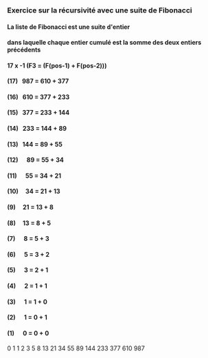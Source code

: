 ### Exercice sur la récursivité avec une suite de Fibonacci

#### La liste de Fibonacci est une suite d'entier
#### dans laquelle chaque entier cumulé est la somme des deux entiers précédents

#### 17 x -1 (F3  = (F(pos-1) + F(pos-2)))

#### (17) &nbsp;&nbsp;987  = 610 + 377
#### (16) &nbsp;&nbsp;610  = 377 + 233
#### (15) &nbsp;&nbsp;377  = 233 + 144
#### (14) &nbsp;&nbsp;233  = 144 + 89
#### (13) &nbsp;&nbsp;144  = 89 + 55
#### (12) &nbsp;&nbsp;&nbsp;&nbsp;&nbsp;89   = 55 + 34
#### (11) &nbsp;&nbsp;&nbsp;&nbsp;&nbsp;55   = 34 + 21
#### (10) &nbsp;&nbsp;&nbsp;&nbsp;34   = 21 + 13
#### (9)  &nbsp;&nbsp;&nbsp;&nbsp;21   = 13 + 8
#### (8)  &nbsp;&nbsp;&nbsp;&nbsp;13   = 8 + 5
#### (7)  &nbsp;&nbsp;&nbsp;&nbsp;&nbsp;8   = 5 + 3
#### (6)  &nbsp;&nbsp;&nbsp;&nbsp;&nbsp;5   = 3 + 2
#### (5)  &nbsp;&nbsp;&nbsp;&nbsp;&nbsp;3   = 2 + 1
#### (4)  &nbsp;&nbsp;&nbsp;&nbsp;&nbsp;2   = 1 + 1
#### (3)  &nbsp;&nbsp;&nbsp;&nbsp;&nbsp;1   = 1 + 0
#### (2)  &nbsp;&nbsp;&nbsp;&nbsp;&nbsp;1   = 0 + 1
#### (1)  &nbsp;&nbsp;&nbsp;&nbsp;&nbsp;0   = 0 + 0

0  1  1  2  3  5  8  13  21  34  55  89  144  233  377  610  987
